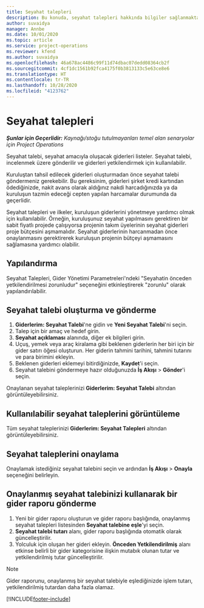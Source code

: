 ```yaml
---
title: Seyahat talepleri
description: Bu konuda, seyahat talepleri hakkında bilgiler sağlanmaktadır.
author: suvaidya
manager: Annbe
ms.date: 10/01/2020
ms.topic: article
ms.service: project-operations
ms.reviewer: kfend
ms.author: suvaidya
ms.openlocfilehash: 46a678ac4486c99f11d74dbac07dedd08364cb2f
ms.sourcegitcommit: 4cf1dc1561b92fca4175f0b3813133c5e63ce8e6
ms.translationtype: HT
ms.contentlocale: tr-TR
ms.lasthandoff: 10/28/2020
ms.locfileid: "4123762"
---
```

# <a name="travel-requisitions"></a>Seyahat talepleri

_**Şunlar için Geçerlidir:** Kaynağı/stoğu tutulmayanları temel alan senaryolar için Project Operations_

Seyahat talebi, seyahat amacıyla oluşacak giderleri listeler. Seyahat talebi, incelenmek üzere gönderilir ve giderleri yetkilendirmek için kullanılabilir.

Kuruluştan tahsil edilecek giderleri oluşturmadan önce seyahat talebi göndermeniz gerekebilir. Bu gereksinim, giderleri şirket kredi kartından ödediğinizde, nakit avans olarak aldığınız nakdi harcadığınızda ya da kuruluşun tazmin edeceği cepten yapılan harcamalar durumunda da geçerlidir.

Seyahat talepleri ve ilkeler, kuruluşun giderlerini yönetmeye yardımcı olmak için kullanılabilir. Örneğin, kuruluşunuz seyahat yapılmasını gerektiren bir sabit fiyatlı projede çalışıyorsa projenin takım üyelerinin seyahat giderleri proje bütçesini aşmamalıdır. Seyahat giderlerinin harcanmadan önce onaylanmasını gerektirerek kuruluşun projenin bütçeyi aşmamasını sağlamasına yardımcı olabilir.

## <a name="configuration"></a>Yapılandırma 

Seyahat Talepleri, Gider Yönetimi Parametreleri'ndeki "Seyahatin önceden yetkilendirilmesi zorunludur" seçeneğini etkinleştirerek "zorunlu" olarak yapılandırılabilir. 

## <a name="create-and-submit-a-travel-requisition"></a>Seyahat talebi oluşturma ve gönderme

1. **Giderlerim: Seyahat Talebi**'ne gidin ve **Yeni Seyahat Talebi**'ni seçin.
2. Talep için bir amaç ve hedef girin.
3. **Seyahat açıklaması** alanında, diğer ek bilgileri girin. 
4. Uçuş, yemek veya araç kiralama gibi beklenen giderlerin her biri için bir gider satırı öğesi oluşturun. Her giderin tahmini tarihini, tahmini tutarını ve para birimini ekleyin. 
5. Beklenen giderleri eklemeyi bitirdiğinizde, **Kaydet**'i seçin.
6. Seyahat talebini göndermeye hazır olduğunuzda **İş Akışı** > **Gönder**'i seçin.

Onaylanan seyahat taleplerinizi **Giderlerim: Seyahat Talebi** altından görüntüleyebilirsiniz. 

## <a name="view-available-travel-requisitions"></a>Kullanılabilir seyahat taleplerini görüntüleme

Tüm seyahat taleplerinizi **Giderlerim: Seyahat Talepleri** altından görüntüleyebilirsiniz.

## <a name="approve-travel-requisitions"></a>Seyahat taleplerini onaylama

Onaylamak istediğiniz seyahat talebini seçin ve ardından **İş Akışı** > **Onayla** seçeneğini belirleyin.  

## <a name="submit-an-expense-report-using-your-approved-travel-requisition"></a>Onaylanmış seyahat talebinizi kullanarak bir gider raporu gönderme

1. Yeni bir gider raporu oluşturun ve gider raporu başlığında, onaylanmış seyahat talepleri listesinden **Seyahat talebine eşle**'yi seçin.
2. **Seyahat talebi tutarı** alanı, gider raporu başlığında otomatik olarak güncelleştirilir.
3. Yolculuk için oluşan her gideri ekleyin. **Önceden Yetkilendirilmiş** alanı etkinse belirli bir gider kategorisine ilişkin mutabık olunan tutar ve yetkilendirilmiş tutar güncelleştirilir.

> [!NOTE]
> Gider raporunu, onaylanmış bir seyahat talebiyle eşlediğinizde işlem tutarı, yetkilendirilmiş tutardan daha fazla olamaz. 


[!INCLUDE[footer-include](../includes/footer-banner.md)]